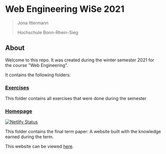 # Web Engineering WiSe 2021

> Jona Ittermann
> 
> Hochschule Bonn-Rhein-Sieg

## About 

Welcome to this repo. It was created during the winter semester 2021 for the course "Web Engineering".

It contains the following folders:

### [Exercises](übungen)

This folder contains all exercises that were done during the semester

### [Homepage](docs)

[![Netlify Status](https://api.netlify.com/api/v1/badges/4f8c9f49-dcb8-4739-98a1-a9304a9b92c4/deploy-status)](https://app.netlify.com/sites/wem21/deploys)

This folder contains the final term paper: A website built with the knowledge earned during the term.

This website can be viewed [here](https://wem.jonaittermann.de).
